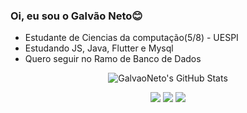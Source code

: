 ### Oi, eu sou o Galvão Neto😊

- Estudante de Ciencias da computação(5/8) - UESPI
- Estudando JS, Java, Flutter e Mysql
- Quero seguir no Ramo de Banco de Dados
<p align="center">
  <img src="https://github-readme-stats.vercel.app/api?username=GalvaoNeto&show_icons=true&theme=radical" alt="GalvaoNeto's GitHub Stats" />
</p>
<div align="center">
  <a href="https://ibb.co/YXvpH4W">
  
  </a>
</div>

<div align="center">  

  <a href="[https://instagram.com/galvaoneto77](https://www.instagram.com/galvaoneto77/)" target="_blank"><img src="https://img.shields.io/badge/-Instagram-%23E4405F?style=for-the-badge&logo=instagram&logoColor=white" target="_blank"></a>
  <a href = "mailto:gnetoti@gmail.com"><img src="https://img.shields.io/badge/-Gmail-%23333?style=for-the-badge&logo=gmail&logoColor=white" target="_blank"></a>
  <a href="https://www.linkedin.com/in/francisco-j-galv%C3%A3o-neto-b56097284" target="_blank"><img src="https://img.shields.io/badge/-LinkedIn-%230077B5?style=for-the-badge&logo=linkedin&logoColor=white" target="_blank"></a> 
</div>
